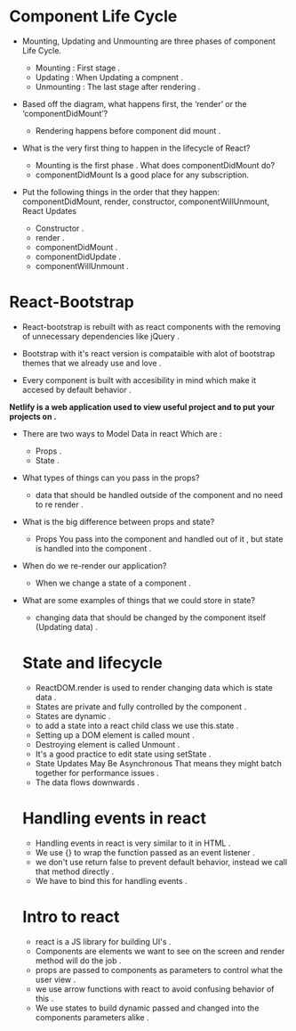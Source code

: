 # Component Life Cycle

- Mounting, Updating and Unmounting are three phases of component Life Cycle.
    - Mounting : First stage .
    - Updating : When Updating a compnent .
    - Unmounting : The last stage after rendering .

- Based off the diagram, what happens first, the ‘render’ or the ‘componentDidMount’?
    - Rendering happens before component did mount .
- What is the very first thing to happen in the lifecycle of React?
    - Mounting is the first phase .
What does componentDidMount do?
    - componentDidMount Is a good place for any subscription.
- Put the following things in the order that they happen: componentDidMount, render, constructor, componentWillUnmount, React Updates
    - Constructor .
    - render .
    - componentDidMount .
    - componentDidUpdate .
    - componentWillUnmount .

# React-Bootstrap 
- React-bootstrap is rebuilt with as react components with the removing of unnecessary dependencies like jQuery .

- Bootstrap with it's react version is compataible with alot of bootstrap themes that we already use and love .

- Every component is built with accesibility in mind which make it accesed by default behavior .

**Netlify is a web application used to view useful project and to put your projects on .**

- There are two ways to Model Data in react Which are : 
    - Props .
    - State .

- What types of things can you pass in the props?
    - data that should be handled outside of the component and no need to re render .
- What is the big difference between props and state?
    - Props You pass into the component and handled out of it , but state is handled into the component .
- When do we re-render our application?
    - When we change a state of a component .
- What are some examples of things that we could store in state?
    - changing data that should be changed by the component itself (Updating data) .


    # State and lifecycle 
    - ReactDOM.render is used to render changing data which is state data .
    - States are private and fully controlled by the component .
    - States are dynamic .
    - to add a state into a react child class we use this.state .
    - Setting up a DOM element is called mount .
    - Destroying element is called Unmount .
    - It's a good practice to edit state using setState .
    - State Updates May Be Asynchronous That means they might batch together for performance issues . 
    - The data flows downwards .


    # Handling events in react
    - Handling events in react is very similar to it in HTML .
    - We use {} to wrap the function passed as an event listener .
    - we don't use return false to prevent default behavior, instead we call that method directly .
    - We have to bind this for handling events .
    
    # Intro to react
    - react is a JS library for building UI's .
    - Components are elements we want to see on the screen and render method will do the job .
    - props are passed to components as parameters to control what the user view .
    - we use arrow functions with react to avoid confusing behavior of this .
    - We use states to build dynamic passed and changed into the components parameters alike .